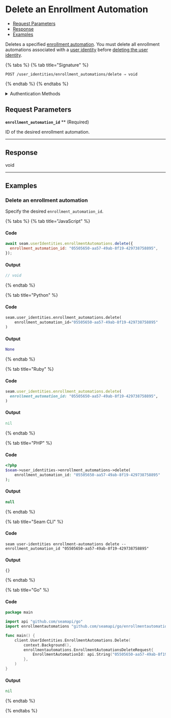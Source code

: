 # Delete an Enrollment Automation

- [Request Parameters](./#request-parameters)
- [Response](./#response)
- [Examples](./#examples)

Deletes a specified [enrollment automation](https://docs.seam.co/latest/capability-guides/mobile-access-in-development/issuing-mobile-credentials-from-an-access-control-system). You must delete all enrollment automations associated with a [user identity](https://docs.seam.co/latest/capability-guides/mobile-access-in-development/managing-mobile-app-user-accounts-with-user-identities#what-is-a-user-identity) before [deleting the user identity](https://docs.seam.co/latest/api/user_identities/delete).

{% tabs %}
{% tab title="Signature" %}
```
POST /user_identities/enrollment_automations/delete ⇒ void
```
{% endtab %}
{% endtabs %}

<details>

<summary>Authentication Methods</summary>

- API key
- Personal access token
  <br>Must also include the `seam-workspace` header in the request.

To learn more, see [Authentication](https://docs.seam.co/latest/api/authentication).
</details>

## Request Parameters

**`enrollment_automation_id`** ** (Required)

ID of the desired enrollment automation.

---


## Response

void

---

## Examples
  
### Delete an enrollment automation

Specify the desired `enrollment_automation_id`.

{% tabs %}
{% tab title="JavaScript" %}
#### Code

```javascript
await seam.userIdentities.enrollmentAutomations.delete({
  enrollment_automation_id: "05505650-aa57-49ab-8f19-429738758895",
});
```

#### Output

```javascript
// void
```
{% endtab %}

{% tab title="Python" %}
#### Code

```python
seam.user_identities.enrollment_automations.delete(
    enrollment_automation_id="05505650-aa57-49ab-8f19-429738758895"
)
```

#### Output

```python
None
```
{% endtab %}

{% tab title="Ruby" %}
#### Code

```ruby
seam.user_identities.enrollment_automations.delete(
  enrollment_automation_id: "05505650-aa57-49ab-8f19-429738758895",
)
```

#### Output

```ruby
nil
```
{% endtab %}

{% tab title="PHP" %}
#### Code

```php
<?php
$seam->user_identities->enrollment_automations->delete(
    enrollment_automation_id: "05505650-aa57-49ab-8f19-429738758895"
);
```

#### Output

```php
null
```
{% endtab %}

{% tab title="Seam CLI" %}
#### Code

```seam_cli
seam user-identities enrollment-automations delete --enrollment_automation_id "05505650-aa57-49ab-8f19-429738758895"
```

#### Output

```seam_cli
{}
```
{% endtab %}

{% tab title="Go" %}
#### Code

```go
package main

import api "github.com/seamapi/go"
import enrollmentautomations "github.com/seamapi/go/enrollmentautomations"

func main() {
	client.UserIdentities.EnrollmentAutomations.Delete(
		context.Background(),
		enrollmentautomations.EnrollmentAutomationsDeleteRequest{
			EnrollmentAutomationId: api.String("05505650-aa57-49ab-8f19-429738758895"),
		},
	)
}
```

#### Output

```go
nil
```
{% endtab %}

{% endtabs %}


